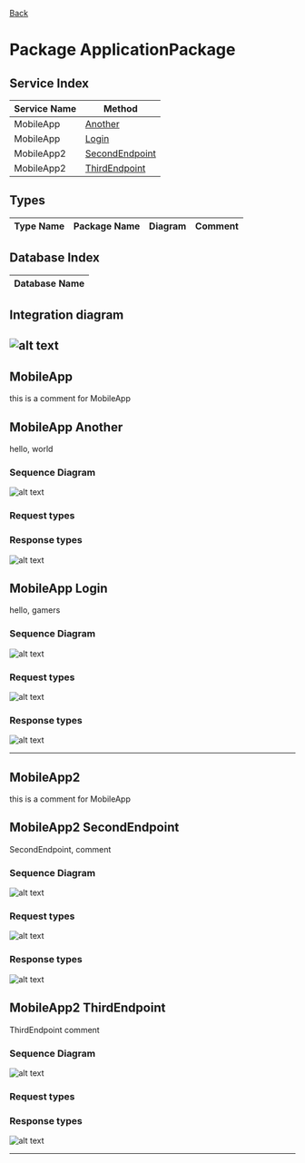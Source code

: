 
[Back](../README.md)
# Package ApplicationPackage

## Service Index
| Service Name | Method |
| - | - | 
| MobileApp | [Another](#MobileApp-Another) |
| MobileApp | [Login](#MobileApp-Login) |
| MobileApp2 | [SecondEndpoint](#MobileApp2-SecondEndpoint) |
| MobileApp2 | [ThirdEndpoint](#MobileApp2-ThirdEndpoint) |

## Types
Type Name | Package Name | Diagram | Comment
--- | --- | --- | ---

## Database Index
| Database Name |
| - |



## Integration diagram

![alt text](ApplicationPackage_integration.svg)
---




## MobileApp
this is a comment for MobileApp




## MobileApp Another

hello, world

### Sequence Diagram
![alt text](MobileAppAnother.svg)

### Request types


### Response types


![alt text](ServerAnotherdata-model-response0.svg)






## MobileApp Login

hello, gamers

### Sequence Diagram
![alt text](MobileAppLogin.svg)

### Request types


![alt text](ServerLogindata-model-parameter0.svg)


### Response types


![alt text](MegaDatabaseLogindata-model-response1.svg)


---




## MobileApp2
this is a comment for MobileApp




## MobileApp2 SecondEndpoint

SecondEndpoint, comment

### Sequence Diagram
![alt text](MobileApp2SecondEndpoint.svg)

### Request types


![alt text](ServerSecondEndpointdata-model-parameter0.svg)


### Response types


![alt text](MegaDatabaseSecondEndpointdata-model-response1.svg)






## MobileApp2 ThirdEndpoint

ThirdEndpoint comment

### Sequence Diagram
![alt text](MobileApp2ThirdEndpoint.svg)

### Request types


### Response types


![alt text](ServerThirdEndpointdata-model-response0.svg)


---




